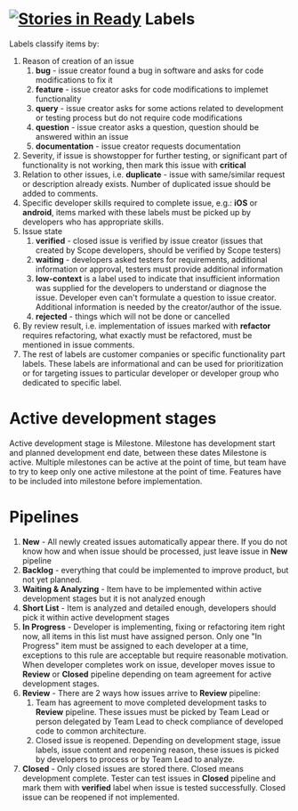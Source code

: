 [![Stories in Ready](https://badge.waffle.io/scopetech/scope-sandbox.png?label=ready&title=Ready)](https://waffle.io/scopetech/scope-sandbox)
Labels
=============

Labels classify items by:

 1. Reason of creation of an issue
     1. **bug** - issue creator found a bug in software and asks for code modifications to fix it
     2. **feature** - issue creator asks for code modifications to implemet functionality
     3. **query** - issue creator asks for some actions related to development or testing process but do not require code modifications
     4. **question** - issue creator asks a question, question should be answered within an issue
     5. **documentation** - issue creator requests documentation
 2. Severity, if issue is showstopper for further testing, or significant part of functionality is not working, then mark this issue with **critical**
 3. Relation to other issues, i.e. **duplicate** - issue with same/similar request or description already exists. Number of duplicated issue should be added to comments.
 4. Specific developer skills required to complete issue, e.g.: **iOS** or **android**, items marked with these labels must be picked up by developers who has appropriate skills.
 5. Issue state
     1. **verified** - closed issue is verified by issue creator (issues that created by Scope developers, should be verified by Scope testers)
     2. **waiting** - developers asked testers for requirements, additional information or approval, testers must provide additional information
     3. **low-context** is a label used to indicate that insufficient information was supplied for the developers to understand or diagnose the issue. Developer even can't formulate a question to issue creator. Additional information is needed by the creator/author of the issue.
     4. **rejected** - things which will not be done or cancelled
 6. By review result, i.e. implementation of issues marked with **refactor** requires refactoring, what exactly must be refactored, must be mentioned in issue comments.  
 7. The rest of labels are customer companies or specific functionality part labels. These labels are informational and can be used for prioritization or for targeting issues to particular developer or developer group who dedicated to specific  label.  

Active development stages
==========================

Active development stage is Milestone. Milestone has development start and planned development end date, between these dates Milestone is active. Multiple milestones can be active at the point of time, but team have to try to keep only one active milestone at the point of time. Features have to be included into milestone before implementation.   

Pipelines 
===================

 1. **New** - All newly created issues automatically appear there. If you do not know how and when issue should be processed, just leave issue in **New** pipeline
 2. **Backlog** - everything that could be implemented to improve product, but not yet planned.
 3. **Waiting & Analyzing** - Item have to be implemented within active development stages but it is not analyzed enough
 4. **Short List** - Item is analyzed and detailed enough, developers should pick it within active development stages
 5. **In Progress** - Developer is implementing, fixing or refactoring item right now, all items in this list must have assigned person. Only one "In Progress" item must be assigned to each developer at a time, exceptions to this rule are acceptable but require reasonable motivation. When developer completes work on issue, developer moves issue to **Review** or **Closed** pipeline depending on team agreement for active development stages.
 6. **Review** - There are 2 ways how issues arrive to **Review**  pipeline:
     1. Team has agreement to move completed development tasks to **Review** pipeline. These issues must be picked by Team Lead or person delegated by Team Lead to check compliance of developed code to common architecture.
     2. Closed issue is reopened. Depending on development stage, issue labels, issue content and reopening reason, these issues is picked by developers to process or by Team Lead to analyze.
 7. **Closed** - Only closed issues are stored there. Closed means development complete. Tester can test issues in **Closed** pipeline and mark them with **verified** label when issue is tested successfully. Closed issue can be reopened if not implemented.
 

 

